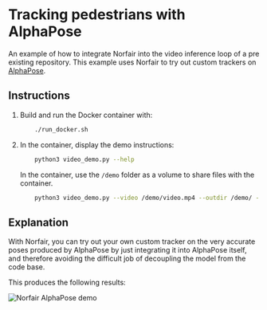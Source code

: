 # Tracking pedestrians with AlphaPose

An example of how to integrate Norfair into the video inference loop of a pre existing repository. This example uses Norfair to try out custom trackers on [AlphaPose](https://github.com/MVIG-SJTU/AlphaPose).

## Instructions


1. Build and run the Docker container with:
    ```bash
        ./run_docker.sh
    ``` 

4. In the container, display the demo instructions: 
    ```bash
        python3 video_demo.py --help 
    ``` 
    In the container, use the `/demo` folder as a volume to share files with the container.
    ```bash
        python3 video_demo.py --video /demo/video.mp4 --outdir /demo/ --save_video
    ``` 

## Explanation

With Norfair, you can try out your own custom tracker on the very accurate poses produced by AlphaPose by just integrating it into AlphaPose itself, and therefore avoiding the difficult job of decoupling the model from the code base.

This produces the following results:

![Norfair AlphaPose demo](../../docs/alphapose.gif)